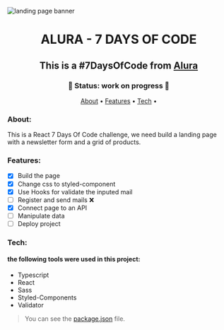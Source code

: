 ![landing page banner](https://github.com/gustavosgdev/casa-verde/blob/main/src/assets/project-gif.gif)

<h1 align="center" href> ALURA - 7 DAYS OF CODE</h1>
<h2 align="center"> This is a #7DaysOfCode from <a href="https://www.alura.com.br/">Alura</a>
</h2>

<h3 align="center">
  🚧 Status: work on progress 🚧
</h3>

<p align="center">
 <a href="#about">About</a> •
 <a href="#features">Features</a> • 
 <a href="#tech">Tech</a> • 
</p>

### About:
This is a React 7 Days Of Code challenge, we need build a landing page with a newsletter form and a grid of products.

### Features:

- [x] Build the page
- [x] Change css to styled-component
- [x] Use Hooks for validate the inputed mail
- [ ] Register and send mails ❌
- [x] Connect page to an API
- [ ] Manipulate data
- [ ] Deploy project
### Tech:
#### the following tools were used in this project:

- Typescript
- React
- Sass
- Styled-Components
- Validator

> You can see the [package.json](https://github.com/gustavosgdev/casa-verde/blob/main/package.json) file.